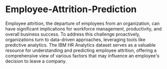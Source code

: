 # Employee-Attrition-Prediction
Employee attrition, the departure of employees from an organization, can have significant implications for workforce management, productivity, and overall business success. To address this challenge proactively, organizations turn to data-driven approaches, leveraging tools like predictive analytics. The IBM HR Analytics dataset serves as a valuable resource for understanding and predicting employee attrition, offering a comprehensive view of various factors that may influence an employee's decision to leave a company.
